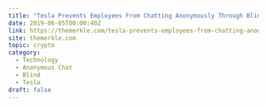 ```yaml
---
title: "Tesla Prevents Employees From Chatting Anonymously Through Blind"
date: 2019-06-05T00:00:40Z
link: https://themerkle.com/tesla-prevents-employees-from-chatting-anonymously-through-blind/?utm_medium=RSS&utm_source=hune
site: themerkle.com
topic: crypto
category:
  - Technology
  - Anonymous Chat
  - Blind
  - Tesla
draft: false
---
```

